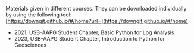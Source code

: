 Materials given in different courses. They can be downloaded individually by using the following tool: <br>
[https://downgit.github.io/#/home?url=](https://downgit.github.io/#/home)

* 2021, USB-AAPG Student Chapter, Basic Python for Log Analysis
* 2023, USB-AAPG Student Chapter, Introduction to Python for Geosciences
